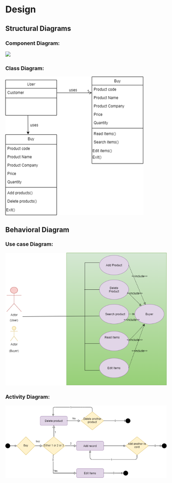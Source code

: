 # Design

## Structural Diagrams

### Component Diagram:
![](component_diaram.png)

### Class Diagram:
![](Class_Diagram.png)

## Behavioral Diagram

### Use case Diagram:
![](usecase_diagram.png)

### Activity Diagram:
![](Activity_diagram.png)
